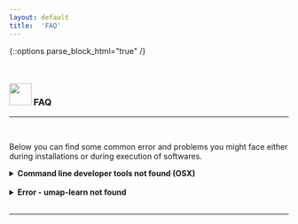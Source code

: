 ```yaml
---
layout: default
title:  'FAQ'
---
```


{::options parse_block_html="true" /}

<style>
h1, .h1, h2, .h2, h3, .h3, h4, .h4 { margin-top: 50px }
p.caption {font-size: 0.9em;font-style: italic;color: grey;margin-right: 10%;margin-left: 10%;text-align: justify}
</style>

### <img border="0" src="https://www.svgrepo.com/show/83019/faq-button.svg" width="40" height="40"> FAQ
***

<br/>

Below you can find some common error and problems you might face either during installations or during execution of softwares.


<details>
  <summary><b>Command line developer tools not found (OSX)</b></summary>
  <p>

  If you don't yet have Mac OSX command line developer tools, please install it using:

  ```
  xcode-select --install
  ```

  </p>
</details>

<br/>


<details>
  <summary><b>Error - umap-learn not found</b></summary>
  <p>

  If your R does not find the correct python version, it will complain that `umap-learn` is not installed and ask you to install it. Here are some tips on how to find the correct python version that was installed in the conda environment.

  <br/>

  **Try selecting the correct conda env in R**

  In this example the conda environment is named `scRNAseq2021`.
  ```
  library(reticulate)
  reticulate::use_conda("scRNAseq2021")
  ```

  Then check what python you have in R:
  ```
  reticulate::py_config()
  # should read at top:
  python:         /Users/asbj/miniconda3/envs/scRNAseq2021/bin/python
  ```

  If that still is not right, you may have an `r-reticulate` python installation as well and need to perform the steps below.

  <br/>

  **Restart R and select python version**

  OBS! Before doing anything else you need to select python version.

  First, find out what path you have to your conda python (in TERMINAL):
  ```
  which python
  /Users/asbj/miniconda3/envs/scRNAseq2021/bin/python
  ```

  Then in R (after restarting):
  ```
  reticulate::use_python("/Users/asbj/miniconda3/envs/scRNAseq2021/bin/python", required=T)
  ```

  Then check again with `py_config` if correct version of python is used:
  ```
  reticulate::py_config()
  ```

  If you have the correct version now, you should be able to run UMAP without issues.

  </p>
</details>

<br/>







***
